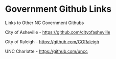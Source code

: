 # Government Github Links

Links to Other NC Government Githubs

City of Asheville - https://github.com/cityofasheville

City of Raleigh - https://github.com/CORaleigh

UNC Charlotte - https://github.com/uncc
